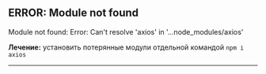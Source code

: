 ## ERROR: Module not found

Module not found: Error: Can't resolve 'axios' in '...node_modules/axios'

**Лечение:** установить потерянные модули отдельной командой `npm i axios`

___


